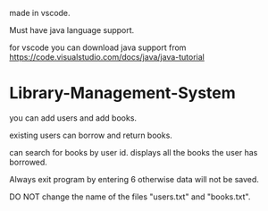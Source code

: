 made in vscode.

Must have java language support.

for vscode you can download java support from https://code.visualstudio.com/docs/java/java-tutorial
# Library-Management-System
you can add users and add books.

existing users can borrow and return books.

can search for books by user id. displays all the books the user has borrowed.

Always exit program by entering 6 otherwise data will not be saved.

DO NOT change the name of the files "users.txt" and "books.txt".
